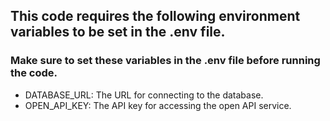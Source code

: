 ## This code requires the following environment variables to be set in the .env file.
### Make sure to set these variables in the .env file before running the code.
 - DATABASE_URL: The URL for connecting to the database.
 - OPEN_API_KEY: The API key for accessing the open API service.

## 